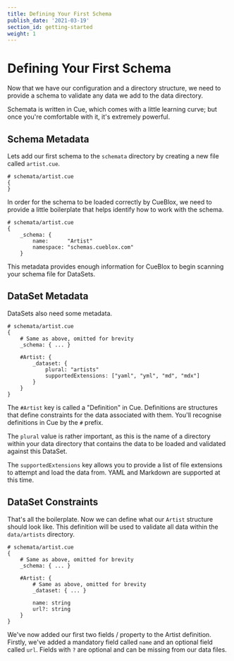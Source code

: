 ```yaml
---
title: Defining Your First Schema
publish_date: '2021-03-19'
section_id: getting-started
weight: 1
---
```


# Defining Your First Schema

Now that we have our configuration and a directory structure, we need to provide a schema to validate any data we add to the data directory.

Schemata is written in Cue, which comes with a little learning curve; but once you're comfortable with it, it's extremely powerful.

## Schema Metadata

Lets add our first schema to the `schemata` directory by creating a new file called `artist.cue`.

```cue
# schemata/artist.cue
{
}
```

In order for the schema to be loaded correctly by CueBlox, we need to provide a little boilerplate that helps identify how to work with the schema.

```cue
# schemata/artist.cue
{
	_schema: {
		name:      "Artist"
		namespace: "schemas.cueblox.com"
	}
```

This metadata provides enough information for CueBlox to begin scanning your schema file for DataSets.

## DataSet Metadata

DataSets also need some metadata.

```cue
# schemata/artist.cue
{
    # Same as above, omitted for brevity
    _schema: { ... }

	#Artist: {
		_dataset: {
			plural: "artists"
			supportedExtensions: ["yaml", "yml", "md", "mdx"]
		}
    }
}
```

The `#Artist` key is called a "Definition" in Cue. Definitions are structures that define constraints for the data associated with them. You'll recognise definitions in Cue by the `#` prefix.

The `plural` value is rather important, as this is the name of a directory within your data directory that contains the data to be loaded and validated against this DataSet.

The `supportedExtensions` key allows you to provide a list of file extensions to attempt and load the data from. YAML and Markdown are supported at this time.

## DataSet Constraints

That's all the boilerplate. Now we can define what our `Artist` structure should look like. This definition will be used to validate all data within the `data/artists` directory.

```cue
# schemata/artist.cue
{
    # Same as above, omitted for brevity
    _schema: { ... }

	#Artist: {
        # Same as above, omitted for brevity
		_dataset: { ... }

        name: string
        url?: string
    }
}
```

We've now added our first two fields / property to the Artist definition. Firstly, we've added a mandatory field called `name` and an optional field called `url`. Fields with `?` are optional and can be missing from our data files.
